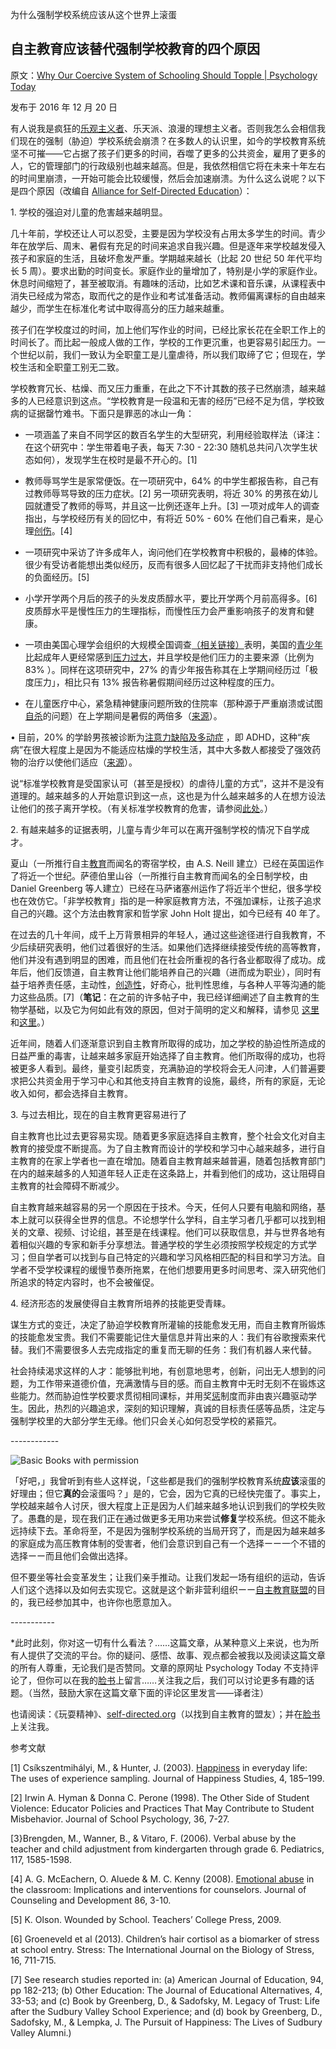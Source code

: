 为什么强制学校系统应该从这个世界上滚蛋

## 自主教育应该替代强制学校教育的四个原因

原文：[Why Our Coercive System of Schooling Should Topple | Psychology Today](https://www.psychologytoday.com/us/blog/freedom-learn/201612/why-our-coercive-system-schooling-should-topple)

发布于 2016 年 12 月 20 日

有人说我是疯狂的[乐观主义者](https://www.psychologytoday.com/us/basics/optimism)、乐天派、浪漫的理想主义者。否则我怎么会相信我们现在的强制（胁迫）学校系统会崩溃？在多数人的认识里，如今的学校教育系统坚不可摧——它占据了孩子们更多的时间，吞噬了更多的公共资金，雇用了更多的人，它的管理部门的行政级别也越来越高。但是，我依然相信它将在未来十年左右的时间里崩溃，一开始可能会比较缓慢，然后会加速崩溃。为什么这么说呢？以下是四个原因（改编自 [Alliance for Self-Directed Education](http://www.self-directed.org/)）：

1\.  学校的强迫对儿童的危害越来越明显。

几十年前，学校还让人可以忍受，主要是因为学校没有占用太多学生的时间。青少年在放学后、周末、暑假有充足的时间来追求自我兴趣。但是逐年来学校越发侵入孩子和家庭的生活，且破坏愈发严重。学期越来越长（比起 20 世纪 50 年代平均长 5 周）。要求出勤的时间变长。家庭作业的量增加了，特别是小学的家庭作业。休息时间缩短了，甚至被取消。有趣味的活动，比如艺术课和音乐课，从课程表中消失已经成为常态，取而代之的是作业和考试准备活动。教师偏离课标的自由越来越少，而学生在标准化考试中取得高分的压力越来越重。

孩子们在学校度过的时间，加上他们写作业的时间，已经比家长花在全职工作上的时间长了。而比起一般成人做的工作，学校的工作更沉重，也更容易引起压力。一个世纪以前，我们一致认为全职童工是儿童虐待，所以我们取缔了它；但现在，学校生活和全职童工别无二致。

学校教育冗长、枯燥、而又压力重重，在此之下不计其数的孩子已然崩溃，越来越多的人已经意识到这点。“学校教育是一段温和无害的经历”已经不足为信，学校致病的证据罄竹难书。下面只是罪恶的冰山一角：

- 一项涵盖了来自不同学区的数百名学生的大型研究，利用经验取样法（译注：在这个研究中：学生带着电子表，每天 7:30 - 22:30 随机总共问八次学生状态如何），发现学生在校时是最不开心的。[1]

- 教师辱骂学生是家常便饭。在一项研究中，64% 的中学生都报告称，自己有过教师辱骂导致的压力症状。[2] 另一项研究表明，将近 30% 的男孩在幼儿园就遭受了教师的辱骂，并且这一比例还逐年上升。[3] 一项对成年人的调查指出，与学校经历有关的回忆中，有将近 50% - 60% 在他们自己看来，是心理[创伤](https://www.psychologytoday.com/us/basics/trauma)。[4]

- 一项研究中采访了许多成年人，询问他们在学校教育中积极的，最棒的体验。很少有受访者能想出类似经历，反而有很多人回忆起了干扰而非支持他们成长的负面经历。[5]

- 小学开学两个月后的孩子的头发皮质醇水平，要比开学两个月前高得多。[6] 皮质醇水平是慢性压力的生理指标，而慢性压力会严重影响孩子的发育和健康。

- 一项由美国心理学会组织的大规模全国调查[（相关链接）](https://www.apa.org/news/press/releases/stress/2013/stress-report.pdf)表明，美国的[青少年](https://www.psychologytoday.com/us/basics/adolescence)比起成年人更经常感到[压力过大](https://www.psychologytoday.com/us/basics/stress)，并且学校是他们压力的主要来源（比例为 83% ）。同样在这项研究中，27% 的青少年报告称其在上学期间经历过「极度压力」，相比只有 13% 报告称暑假期间经历过这种程度的压力。

- 在儿童医疗中心，紧急精神健康问题所致的住院率（那种源于严重崩溃或试图[自杀](https://www.psychologytoday.com/us/basics/suicide)的问题）在上学期间是暑假的两倍多（[来源](https://my.psychologytoday.com/blog/freedom-learn/201408/the-danger-back-school)）。

• 目前，20% 的学龄男孩被诊断为[注意力缺陷及多动症](https://www.psychologytoday.com/us/basics/adhd) ，即 ADHD，这种“疾病”在很大程度上是因为不能适应枯燥的学校生活，其中大多数人都接受了强效药物的治疗以使他们适应（[来源](http://www.nytimes.com/2013/04/01/health/more-diagnoses-of-hyperactivity-causing-concern.html)）。

说“标准学校教育是受国家认可（甚至是授权）的虐待儿童的方式”，这并不是没有道理的。越来越多的人开始意识到这一点，这也是为什么越来越多的人在想方设法让他们的孩子离开学校。（有关标准学校教育的危害，请参阅[此处](https://my.psychologytoday.com/blog/freedom-learn/200909/seven-sins-our-system-forced-education)。）

2\. 有越来越多的证据表明，儿童与青少年可以在离开强制学校的情况下自学成才。

夏山（一所推行自主[教育](https://www.psychologytoday.com/us/basics/education)而闻名的寄宿学校，由 A.S. Neill 建立）已经在英国运作了将近一个世纪。萨德伯里山谷（一所推行自主教育而闻名的全日制学校，由 Daniel Greenberg 等人建立）已经在马萨诸塞州运作了将近半个世纪，很多学校也在效仿它。「非学校教育」指的是一种家庭教育方法，不强加课标，让孩子追求自己的兴趣。这个方法由教育家和哲学家 John Holt 提出，如今已经有 40 年了。

在过去的几十年间，成千上万背景相异的年轻人，通过这些途径进行自我教育，不少后续研究表明，他们过着很好的生活。如果他们选择继续接受传统的高等教育，他们并没有遇到明显的困难，而且他们在社会所重视的各行各业都取得了成功。成年后，他们反馈道，自主教育让他们能培养自己的兴趣（进而成为职业），同时有益于培养责任感，主动性，[创造性](https://www.psychologytoday.com/us/basics/creativity)，好奇心，批判性思维，与各种人平等沟通的能力这些品质。[7]（**笔记**：在之前的许多帖子中，我已经详细阐述了自主教育的生物学基础，以及它为何如此有效的原因，但对于简明的定义和解释，请参见 [这里](https://www.psychologytoday.com/blog/freedom-learn/201609/biological-foundations-self-directed-education)和[这里](http://www.self-directed.org/sde/drives/)。）

近年间，随着人们逐渐意识到自主教育所取得的成功，加之学校的胁迫性所造成的日益严重的毒害，让越来越多家庭开始选择了自主教育。他们所取得的成功，也将被更多人看到。最终，量变引起质变，充满胁迫的学校将会无人问津，人们普遍要求把公共资金用于学习中心和其他支持自主教育的设施，最终，所有的家庭，无论收入如何，都会选择自主教育。

3\. 与过去相比，现在的自主教育更容易进行了

自主教育也比过去更容易实现。随着更多家庭选择自主教育，整个社会文化对自主教育的接受度不断提高。为了自主教育而设计的学校和学习中心越来越多，进行自主教育的在家上学者也一直在增加。随着自主教育越来越普遍，随着包括教育部门在内的越来越多的人知道年轻人正走在这条路上，并看到他们的成功，这让阻碍自主教育的社会障碍不断减少。

自主教育越来越容易的另一个原因在于技术。今天，任何人只要有电脑和网络，基本上就可以获得全世界的信息。不论想学什么学科，自主学习者几乎都可以找到相关的文章、视频、讨论组，甚至是在线课程。他们可以获取信息，并与世界各地有着相似兴趣的专家和新手分享想法。普通学校的学生必须按照学校规定的方式学习；但自学者可以找到与自己特定的兴趣和学习风格相匹配的科目和学习方法。自学者不受学校课程的缓慢节奏所拖累，在他们想要用更多时间思考、深入研究他们所追求的特定内容时，也不会被催促。

4\. 经济形态的发展使得自主教育所培养的技能更受青睐。

谋生方式的变迁，决定了胁迫学校教育所灌输的技能愈发无用，而自主教育所锻炼的技能愈发宝贵。我们不需要能记住大量信息并背出来的人：我们有谷歌搜索来代替。我们不需要很多人去完成指定的重复而无聊的任务：我们有机器人来代替。

社会持续渴求这样的人才：能够批判地，有创意地思考，创新，问出无人想到的问题，为工作带来道德价值，充满激情与目的感。而自主教育中无时无刻不在锻炼这些能力。然而胁迫性学校要求贯彻相同课标，并用奖[惩](https://www.psychologytoday.com/us/basics/punishment)制度而非由衷兴趣驱动学生。因此，热烈的兴趣追求，深刻的知识理解，真诚的目标责任感等品质，注定与强制学校里的大部分学生无缘。他们只会关心如何忍受学校的紧箍咒。

\------------

![Basic Books with permission](https://cdn.psychologytoday.com/sites/default/files/styles/article-inline-half/public/field_blog_entry_images/1360162607Gray-Free_To_rev1_20.jpg?itok=zZrhEaHa)

「好吧，」我曾听到有些人这样说，「这些都是我们的强制学校教育系统**应该**滚蛋的好理由；但它**真的**会滚蛋吗？」是的，它会，因为它真的已经快完蛋了。事实上，学校越来越令人讨厌，很大程度上正是因为人们越来越多地认识到我们的学校失败了。愚蠢的是，现在我们正在通过做更多无用功来尝试**修复**学校系统。但这不能永远持续下去。革命将至，不是因为强制学校系统的当局开窍了，而是因为越来越多的家庭成为高压教育体制的受害者，他们会意识到自己有一个选择ーー一个不错的选择ーー而且他们会做出选择。

但不要坐等社会变革发生；让我们亲手推动。让我们发起一场有组织的运动，告诉人们这个选择以及如何去实现它。这就是这个新非营利组织ーー[自主教育联盟](http://www.Self-Directed.org/)的目的，我已经参加其中，也许你也愿意加入。

\-----------

*此时此刻，你对这一切有什么看法？……这篇文章，从某种意义上来说，也为所有人提供了交流的平台。你的疑问、感悟、故事、观点都会被我以及阅读这篇文章的所有人尊重，无论我们是否赞同。文章的原网址 Psychology Today 不支持评论了，但你可以在我的[脸书](https://www.facebook.com/peter.gray.3572)上留言……关注我之后，我们可以讨论更多有趣的话题。（当然，鼓励大家在这篇文章下面的评论区里发言——译者注）

也请阅读：《玩耍精神》、[self-directed.org](http://www.self-directed.org/)（以找到自主教育的盟友）；并在[脸书](https://www.facebook.com/peter.gray.3572)上关注我。

参考文献

[1] Csíkszentmihályi, M., & Hunter, J. (2003). [Happiness](https://www.psychologytoday.com/us/basics/happiness) in everyday life: The uses of experience sampling. Journal of Happiness Studies, 4, 185–199.

[2] Irwin A. Hyman & Donna C. Perone (1998). The Other Side of Student Violence: Educator Policies and Practices That May Contribute to Student Misbehavior. Journal of School Psychology, 36, 7-27.

[3}Brengden, M., Wanner, B., & Vitaro, F. (2006). Verbal abuse by the teacher and child adjustment from kindergarten through grade 6. Pediatrics, 117, 1585-1598.

[4] A. G. McEachern, O. Aluede & M. C. Kenny (2008). [Emotional abuse](https://www.psychologytoday.com/us/basics/emotional-abuse) in the classroom: Implications and interventions for counselors. Journal of Counseling and Development 86, 3-10.

[5] K. Olson. Wounded by School. Teachers’ College Press, 2009.

[6] Groeneveld et al (2013). Children’s hair cortisol as a biomarker of stress at school entry. Stress: The International Journal on the Biology of Stress, 16, 711-715.

[7] See research studies reported in: (a) American Journal of Education, 94, pp 182-213; (b) Other Education: The Journal of Educational Alternatives, 4, 33-53; and (c) Book by Greenberg, D., & Sadofsky, M. Legacy of Trust: Life after the Sudbury Valley School Experience; and (d) book by Greenberg, D., Sadofsky, M., & Lempka, J. The Pursuit of Happiness: The Lives of Sudbury Valley Alumni.)